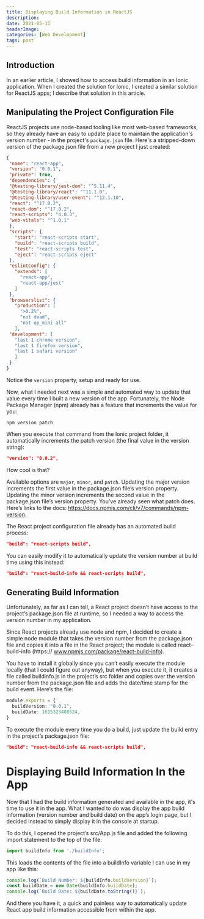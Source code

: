 ```yaml
---
title: Displaying Build Information in ReactJS
description: 
date: 2021-05-15
headerImage: 
categories: [Web Development]
tags: post
---
```


## Introduction

In an earlier article, I showed how to access build information in an Ionic application. When I created the solution for Ionic, I created a similar solution for ReactJS apps; I describe that solution in this article.

## Manipulating the Project Configuration File

ReactJS projects use node-based tooling like most web-based frameworks, so they already have an easy to update place to maintain the application's version number - in the project's `package.json` file. Here's a stripped-down version of the package.json file from a new project I just created:

```json
{  
 "name": "react-app",  
 "version": "0.0.1",  
 "private": true,  
 "dependencies": {  
 "@testing-library/jest-dom": "^5.11.4",  
 "@testing-library/react": "^11.1.0",  
 "@testing-library/user-event": "^12.1.10",  
 "react": "^17.0.2",  
 "react-dom": "^17.0.2",  
 "react-scripts": "4.0.3",  
 "web-vitals": "^1.0.1"  
 },  
 "scripts": {  
   "start": "react-scripts start",  
   "build": "react-scripts build",  
   "test": "react-scripts test",  
   "eject": "react-scripts eject"  
 },  
 "eslintConfig": {  
   "extends": [  
     "react-app",  
     "react-app/jest"  
   ]  
 },  
 "browserslist": {  
   "production": [  
     ">0.2%",  
     "not dead",  
     "not op_mini all"  
   ],  
 "development": [  
   "last 1 chrome version",  
   "last 1 firefox version",  
   "last 1 safari version"  
   ]  
 }  
}
```

Notice the `version` property, setup and ready for use.

Now, what I needed next was a simple and automated way to update that value every time I built a new version of the app. Fortunately, the Node Package Manager (npm) already has a feature that increments the value for you:

```shell
npm version patch
```

When you execute that command from the Ionic project folder, it automatically increments the patch version (the final value in the version string):

```json
"version": "0.0.2",
```

How cool is that? 

Available options are `major`, `minor`, and `patch`. Updating the major version increments the first value in the package.json file’s version property. Updating the minor version increments the second value in the package.json file’s version property. You’ve already seen what patch does. Here’s links to the docs: https://docs.npmjs.com/cli/v7/commands/npm-version. 

The React project configuration file already has an automated build process:

```json
"build": "react-scripts build",
```

You can easily modify it to automatically update the version number at build time using this instead:

```json
"build": "react-build-info && react-scripts build",
```

## Generating Build Information

Unfortunately, as far as I can tell, a React project doesn’t have access to the project’s package.json file at runtime, so I needed a way to access the version number in my application.

Since React projects already use node and npm, I decided to create a simple node module that takes the version number from the package.json file and copies it into a file in the React project; the module is called react-build-info (https://
www.npmjs.com/package/react-build-info). 

You have to install it globally since you can’t easily execute the module locally (that I could figure out anyway), but when you execute it, it creates a file called buildinfo.js in the project’s src folder and copies over the version number from the package.json file and adds the date/time stamp for the build event. Here’s the file:

```typescript
module.exports = {
  buildVersion: "0.0.1",
  buildDate: 1615323488524,
}
```

To execute the module every time you do a build, just update the build entry in the project’s package.json file:

```json
"build": "react-build-info && react-scripts build",
```

# Displaying Build Information In the App

Now that I had the build information generated and available in the app, it's time to use it in the app. What I wanted to do was display the app build information (version number and build date) on the app’s login page, but I decided instead to simply display it in the console at startup. 

To do this, I opened the project’s src/App.js file and added the following import statement to the top of the file:

```typescript
import buildInfo from './buildInfo';
```

This loads the contents of the file into a buildInfo variable I can use in my app like this: 

```typescript
console.log(`Build Number: ${buildInfo.buildVersion}`);
const buildDate = new Date(buildInfo.buildDate);
console.log(`Build Date: ${buildDate.toString()}`);
```

And there you have it, a quick and painless way to automatically update React app build information accessible from within the app.
